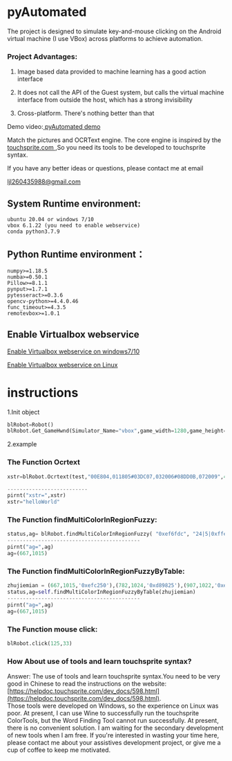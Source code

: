 
# pyAutomated
The project is designed to simulate key-and-mouse clicking on the Android virtual machine (I use VBox) across platforms to achieve automation.



### Project Advantages:  

1. Image based data provided to machine learning has a good action interface


3. It does not call the API of the Guest system, but calls the virtual machine interface from outside the host, which has a strong invisibility

4. Cross-platform. There's nothing better than that  



Demo video:[ pyAutomated demo](https://www.bilibili.com/video/BV1Ev411t7B1/)

Match the pictures and OCRText engine.
The core engine is inspired by the [ touchsprite.com ](https://www.touchsprite.com/),So you need its tools to be developed to touchsprite syntax.


If you have any better ideas or questions, please contact me at email

ljl260435988@gmail.com


## System Runtime environment:
    ubuntu 20.04 or windows 7/10
    vbox 6.1.22 (you need to enable webservice)
    conda python3.7.9

## Python Runtime environment：
    numpy>=1.18.5
    numba>=0.50.1
    Pillow>=8.1.1
    pynput>=1.7.1
    pytesseract>=0.3.6
    opencv-python>=4.4.0.46
    func_timeout>=4.3.5
    remotevbox>=1.0.1

## Enable Virtualbox webservice
[ Enable Virtualbox webservice on windows7/10 ](https://www.how2shout.com/how-to/how-create-virtualbox-webservice-as-system-service-on-windows-10-7.html)   

[ Enable Virtualbox webservice on Linux](https://www.virtualbox.org/manual/ch09.html#vboxwebsrv-daemon)


 

# instructions

1.Init object
```python
blRobot=Robot()
blRobot.Get_GameHwnd(Simulator_Name="vbox",game_width=1280,game_height=720)
```

2.example

### The Function Ocrtext
```python
xstr=blRobot.Ocrtext(test,"00E804,011805#03DC07,032006#08DD0B,072009",444,506,589,560)

--------------------------
pirnt("xstr=",xstr)
xstr="helloWorld"

```
### The Function findMultiColorInRegionFuzzy:
```python
status,ag= blRobot.findMultiColorInRegionFuzzy( "0xef6fdc", "24|5|0xffeecb,-7|30|0x2fb7ff", 90, 0, 0, 1919, 1079)
-------------------------------------------
pirnt("ag=",ag)
ag=(667,1015)
```

### The Function findMultiColorInRegionFuzzyByTable:
```python
zhujiemian = (667,1015,'0xefc250'),(782,1024,'0xd89825'),(907,1022,'0xea8f4f'),(1022,1017,'0xf8cf48'),(1124,1020,'0xb75715')
status,ag=self.findMultiColorInRegionFuzzyByTable(zhujiemian)
-------------------------------------------
pirnt("ag=",ag)
ag=(667,1015)
```

### The Function mouse click:
```python
blRobot.click(125,33)
```


### How About use of tools and learn touchsprite syntax?
Answer: The use of tools and learn touchsprite syntax.You need to be very good in Chinese to read the instructions on the website: [https://helpdoc.touchsprite.com/dev_docs/598.html](https://helpdoc.touchsprite.com/dev_docs/598.html).    
Those tools were developed on Windows, so the experience on Linux was poor.
At present, I can use Wine to successfully run the touchsprite ColorTools, but the Word Finding Tool cannot run successfully. At present, there is no convenient solution. I am waiting for the secondary development of new tools when I am free. If you're interested in wasting your time here, please contact me about your assistives development project, or give me a cup of coffee to keep me motivated.




